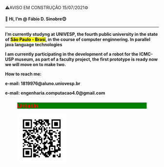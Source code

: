 <head>
  <link rel="stylesheet" type="text/css" href="style.css">
</heard>
 <link rel="stylesheet" type="text/css" href="style.css">

⚠️AVISO EM CONSTRUÇÃO <time>15/07/2021</time>⚙️
<h4>👋 Hi, I’m <strong>@<b> Fábio D. Sinobre</b><strong>😊</h4>
<hr>
<p>I’m currently studyng at <b>UNIVESP<b>, the fourth public university in the state of <mark>São Paulo - Brasi</mark>, in the course of computer enginnering. In parallel java language technologies

<!--Atualmente participo do desenvolvimento de um robo para o museu do ICMC-USP, dentro de um projeto da faculdade, o primeiro prototipo esta pronto agora iremos passar para faze dois -->

<p>I am currently participating in the development of a robot for the ICMC-USP museum, as part of a faculty project, the first prototype is ready now we will move on to make two.
<div contatos>
  <p>How to reach me:
  <p>e-mail: 1819976@aluno.uniovesp.br 
  <p>e-mail: engenharia.computacao4.0@gmail.com
  <figure>
    <h3 style="color: red;background-color:green;">Linkedin</h3>
    <img src="my_linkedin.png" alt="QR-Code para meu linkedin" width= "160px" heigth="160">
  </figure>
</div>

<!---
FabioSinobre/FabioSinobre is a ✨ special ✨ repository because its `README.md` (this file) appears on your GitHub profile.
You can click the Preview link to take a look at your changes.
--->
